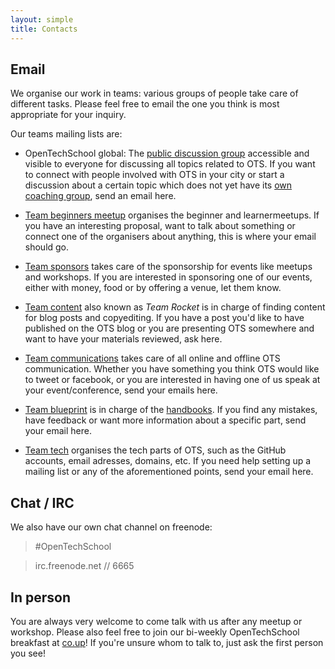 ```yaml
---
layout: simple
title: Contacts
---
```


## Email

We organise our work in teams: various groups of people take care of different tasks. Please feel free to email the one you think is most appropriate for your inquiry.

Our teams mailing lists are:

 * OpenTechSchool global: The [public discussion group](https://groups.google.com/a/opentechschool.org/forum/?fromgroups#!forum/discuss.global) accessible and visible to everyone for discussing all topics related to OTS. If you want to connect with people involved with OTS in your city or start a discussion about a certain topic which does not yet have its [own coaching group](/handbooks/mailing-lists.html#coaches_lists), send an email here.

 * [Team beginners meetup](mailto:team.beginners-meetup[at]opentechschool.org) organises the beginner and learnermeetups. If you have an interesting proposal, want to talk about something or connect one of the organisers about anything, this is where your email should go.

 * [Team sponsors](team.sponsors[at]opentechschool.org) takes care of the sponsorship for events like meetups and workshops. If you are interested in sponsoring one of our events, either with money, food or by offering a venue, let them know.

 * [Team content](mailto:team.content[at]opentechschool.org) also known as _Team Rocket_ is in charge of finding content for blog posts and copyediting. If you have a post you'd like to have published on the OTS blog or you are presenting OTS somewhere and want to have your materials reviewed, ask here.

 * [Team communications](mailto:team.communications[at]opentechschool.org) takes care of all online and offline OTS communication. Whether you have something you think OTS would like to tweet or facebook, or you are interested in having one of us speak at your event/conference, send your emails here.

 * [Team blueprint](team.blueprint[at]opentechschool.org) is in charge of the [handbooks](/handbooks/). If you find any mistakes, have feedback or want more information about a specific part, send your email here.

 * [Team tech](mailto:team.tech[at]opentechschool.org) organises the tech parts of OTS, such as the GitHub accounts, email adresses, domains, etc. If you need help setting up a mailing list or any of the aforementioned points, send your email here.

## Chat / IRC

We also have our own chat channel on freenode:

> \#OpenTechSchool

> irc.freenode.net // 6665


## In person

You are always very welcome to come talk with us after any meetup or workshop. Please also feel free to join our bi-weekly OpenTechSchool breakfast at [co.up](http://co-up.de)! If you're unsure whom to talk to, just ask the first person you see!

